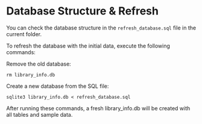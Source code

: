 # Database Structure & Refresh

You can check the database structure in the `refresh_database.sql` file in the current folder.

To refresh the database with the initial data, execute the following commands:

Remove the old database:

```Shell
rm library_info.db
```

Create a new database from the SQL file:

```Shell
sqlite3 library_info.db < refresh_database.sql
```

After running these commands, a fresh library_info.db will be created with all tables and sample data.
